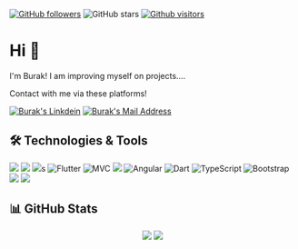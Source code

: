 <!--<img src="https://github.com/gulceselim/gulceselim/blob/main/banner.png"></img>-->

[![GitHub followers](https://img.shields.io/github/followers/byoksul?style=social)](https://github.com/byoksul?tab=followers)
![GitHub stars](https://img.shields.io/github/stars/byoksul?style=social)
[![Github visitors](https://visitor-badge.glitch.me/badge?page_id=byoksul.visitor-badge)](https://GitHub.com/byoksul/StrapDown.js/stargazers/)


# Hi 👋
I'm Burak! I am improving myself on projects....

Contact with me via these platforms! 

  <a href="https://www.linkedin.com/in/burak-yoksul/" target="_blank" rel="nofollow"><img alt="Burak's Linkdein" src="https://img.shields.io/badge/LinkedIn-0077B5?style=for-the-badge&logo=linkedin&logoColor=white" /></a>
  <a href="mailto:byoksuul.35@gmail.com" target="_blank" rel="nofollow"><img alt="Burak's Mail Address" src="https://img.shields.io/badge/Gmail-D14836?style=for-the-badge&logo=gmail&logoColor=white" /></a>

  
## 🛠 Technologies & Tools 
<img src="https://img.shields.io/badge/C%23-239120?style=for-the-badge&logo=c-sharp&logoColor=white"></img>
<img src="https://img.icons8.com/color/48/000000/c-plus-plus-logo.png"/>
<img src = "https://img.shields.io/badge/Python-FFD43B?style=for-the-badge&logo=python&logoColor=darkgreen">s
<img alt="Flutter" src="https://img.shields.io/badge/Flutter-%2302569B.svg?style=for-the-badge&logo=Flutter&logoColor=white" /></img>
<img alt="MVC" src="https://img.shields.io/badge/Flutter-%2302569B.svg?style=for-the-badge&logo=Flutter&logoColor=white" /></img>
<img src="https://img.shields.io/badge/.NET-5C2D91?style=for-the-badge&logo=.net&logoColor=white"></img>
<img alt="Angular" src="https://img.shields.io/badge/angular%20-%23DD0031.svg?&style=for-the-badge&logo=angular&logoColor=white"/></img>
<img alt="Dart" src="https://img.shields.io/badge/dart-%230175C2.svg?style=for-the-badge&logo=dart&logoColor=white"/>
<img alt="TypeScript" src="https://img.shields.io/badge/typescript%20-%23007ACC.svg?&style=for-the-badge&logo=typescript&logoColor=white"/>
<img alt="Bootstrap" src="https://img.shields.io/badge/bootstrap%20-%23563D7C.svg?&style=for-the-badge&logo=bootstrap&logoColor=white"/>
<img src = "https://img.shields.io/badge/MySQL-00000F?style=for-the-badge&logo=mysql&logoColor=white"/>
<img src="https://img.shields.io/badge/Windows-0078D6?style=for-the-badge&logo=windows&logoColor=white"></img>


## 📊 GitHub Stats

<p align="center">
  <img src="https://github-readme-stats.vercel.app/api?username=byoksul&count_private=true&show_icons=true&theme=tokyonight">
  <img src="https://github-readme-stats.vercel.app/api/top-langs/?username=byoksul&hide=html,ruby&layout=compact&show_icons=true&theme=tokyonight">
</p>



<!--
**gulceselim/gulceselim** is a ✨ _special_ ✨ repository because its `README.md` (this file) appears on your GitHub profile.

Here are some ideas to get you started:

- 🔭 I’m currently working on ...
- 🌱 I’m currently learning ...
- 👯 I’m looking to collaborate on ...
- 🤔 I’m looking for help with ...
- 💬 Ask me about ...
- 📫 How to reach me: ...
- 😄 Pronouns: ...
- ⚡ Fun fact: ...
-->

